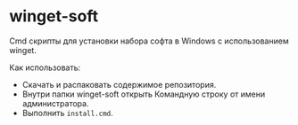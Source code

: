 # winget-soft

Cmd скрипты для установки набора софта в Windows с использованием winget.

Как использовать:
- Скачать и распаковать содержимое репозитория.
- Внутри папки winget-soft открыть Командную строку от имени администратора.
- Выполнить `install.cmd`.
